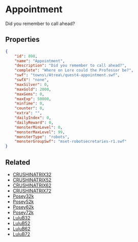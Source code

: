# Appointment

Did you remember to call ahead?

## Properties

```json
{
    "id": 898,
    "name": "Appointment",
    "description": "Did you remember to call ahead?",
    "complete": "Where on Lore could the Professor be?",
    "swf": "towns\/Atrea\/quest4-appointment.swf",
    "swfX": "none",
    "maxSilver": 0,
    "maxGold": 2000,
    "maxGems": 0,
    "maxExp": 50000,
    "minTime": 0,
    "counter": 0,
    "extra": "",
    "dailyIndex": 0,
    "dailyReward": 0,
    "monsterMinLevel": 0,
    "monsterMaxLevel": 99,
    "monsterType": "robots",
    "monsterGroupSwf": "mset-robotsecretaries-r1.swf"
}
```

## Related

- [CRUSHINATRIX32](../items/6838-crushinatrix32.md)
- [CRUSHINATRIX52](../items/6839-crushinatrix52.md)
- [CRUSHINATRIX62](../items/6840-crushinatrix62.md)
- [CRUSHINATRIX72](../items/6841-crushinatrix72.md)
- [Posey32k](../items/6842-posey32k.md)
- [Posey52k](../items/6843-posey52k.md)
- [Posey62k](../items/6844-posey62k.md)
- [Posey72k](../items/6845-posey72k.md)
- [LuluB32](../items/6846-lulub32.md)
- [LuluB52](../items/6847-lulub52.md)
- [LuluB62](../items/6848-lulub62.md)
- [LuluB72](../items/6849-lulub72.md)

